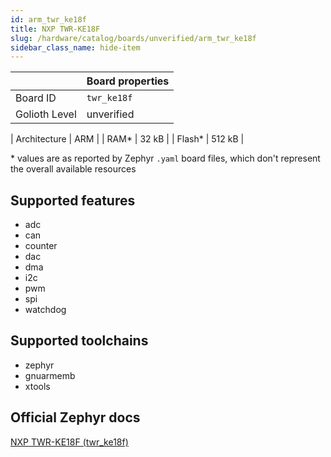 ```yaml
---
id: arm_twr_ke18f
title: NXP TWR-KE18F
slug: /hardware/catalog/boards/unverified/arm_twr_ke18f
sidebar_class_name: hide-item
---
```


[//]: # (This is an auto-generated file, do not edit! Changes to it will be lost upon re-generation)



|                | Board properties     |
| -------------  | -------------------- |
| Board ID       | `twr_ke18f` |
| Golioth Level  | unverified       |

| Architecture   | ARM |
| RAM*           | 32 kB |
| Flash*         | 512 kB |

\* values are as reported by Zephyr `.yaml` board files, which don't represent the overall available resources



## Supported features

* adc
* can
* counter
* dac
* dma
* i2c
* pwm
* spi
* watchdog

## Supported toolchains

* zephyr
* gnuarmemb
* xtools

## Official Zephyr docs

[NXP TWR-KE18F (twr_ke18f)](https://docs.zephyrproject.org/latest/boards/arm/twr_ke18f/doc/index.html)
